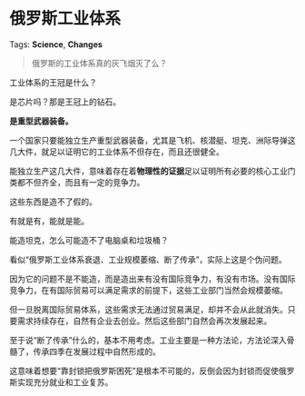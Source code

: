 # 俄罗斯工业体系

Tags: **Science**, **Changes**

> 俄罗斯的工业体系真的灰飞烟灭了么？



工业体系的王冠是什么？

是芯片吗？那是王冠上的钻石。

**是重型武器装备。**

一个国家只要能独立生产重型武器装备，尤其是飞机、核潜艇、坦克、洲际导弹这几大件，就足以证明它的工业体系不但存在，而且还很健全。

能独立生产这几大件，意味着存在着**物理性的证据**足以证明所有必要的核心工业门类都不但齐全，而且有一定的竞争力。

这些东西是造不了假的。

有就是有，能就是能。

能造坦克，怎么可能造不了电脑桌和垃圾桶？

  


看似“俄罗斯工业体系衰退、工业规模萎缩、断了传承”，实际上这是个伪问题。

因为它的问题不是不能造，而是造出来有没有国际竞争力，有没有市场。没有国际竞争力，在有国际贸易可以满足需求的前提下，这些工业部门当然会规模萎缩。

但一旦脱离国际贸易体系，这些需求无法通过贸易满足，却并不会从此就消失。只要需求持续存在，自然有企业去创业。然后这些部门自然会再次发展起来。

至于说“断了传承”什么的，基本不用考虑。工业主要是一种方法论，方法论深入骨髓了，传承四季在发展过程中自然形成的。

  


这意味着想要“靠封锁把俄罗斯困死”是根本不可能的，反倒会因为封锁而促使俄罗斯实现充分就业和工业复苏。



